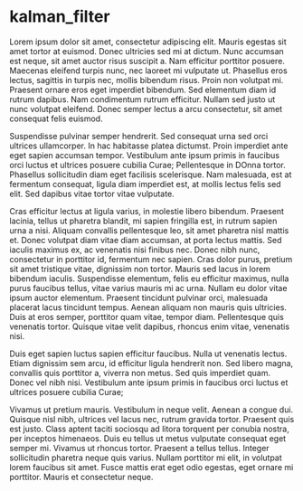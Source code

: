 # kalman_filter

Lorem ipsum dolor sit amet, consectetur adipiscing elit. Mauris egestas sit amet tortor at euismod. Donec ultricies sed mi at dictum. Nunc accumsan est neque, sit amet auctor risus suscipit a. Nam efficitur porttitor posuere. Maecenas eleifend turpis nunc, nec laoreet mi vulputate ut. Phasellus eros lectus, sagittis in turpis nec, mollis bibendum risus. Proin non volutpat mi. Praesent ornare eros eget imperdiet bibendum. Sed elementum diam id rutrum dapibus. Nam condimentum rutrum efficitur. Nullam sed justo ut nunc volutpat eleifend. Donec semper lectus a arcu consectetur, sit amet consequat felis euismod.

Suspendisse pulvinar semper hendrerit. Sed consequat urna sed orci ultrices ullamcorper. In hac habitasse platea dictumst. Proin imperdiet ante eget sapien accumsan tempor. Vestibulum ante ipsum primis in faucibus orci luctus et ultrices posuere cubilia Curae; Pellentesque in DOnna tortor. Phasellus sollicitudin diam eget facilisis scelerisque. Nam malesuada, est at fermentum consequat, ligula diam imperdiet est, at mollis lectus felis sed elit. Sed dapibus vitae tortor vitae vulputate.

Cras efficitur lectus at ligula varius, in molestie libero bibendum. Praesent lacinia, tellus ut pharetra blandit, mi sapien fringilla est, in rutrum sapien urna a nisi. Aliquam convallis pellentesque leo, sit amet pharetra nisl mattis et. Donec volutpat diam vitae diam accumsan, at porta lectus mattis. Sed iaculis maximus ex, ac venenatis nisi finibus nec. Donec nibh nunc, consectetur in porttitor id, fermentum nec sapien. Cras dolor purus, pretium sit amet tristique vitae, dignissim non tortor. Mauris sed lacus in lorem bibendum iaculis. Suspendisse elementum, felis eu efficitur maximus, nulla purus faucibus tellus, vitae varius mauris mi ac urna. Nullam eu dolor vitae ipsum auctor elementum. Praesent tincidunt pulvinar orci, malesuada placerat lacus tincidunt tempus. Aenean aliquam non mauris quis ultricies. Duis at eros semper, porttitor quam vitae, tempor diam. Pellentesque quis venenatis tortor. Quisque vitae velit dapibus, rhoncus enim vitae, venenatis nisi.

Duis eget sapien luctus sapien efficitur faucibus. Nulla ut venenatis lectus. Etiam dignissim sem arcu, id efficitur ligula hendrerit non. Sed libero magna, convallis quis porttitor a, viverra non metus. Sed quis imperdiet quam. Donec vel nibh nisi. Vestibulum ante ipsum primis in faucibus orci luctus et ultrices posuere cubilia Curae;

Vivamus ut pretium mauris. Vestibulum in neque velit. Aenean a congue dui. Quisque nisl nibh, ultrices vel lacus nec, rutrum gravida tortor. Praesent quis est justo. Class aptent taciti sociosqu ad litora torquent per conubia nostra, per inceptos himenaeos. Duis eu tellus ut metus vulputate consequat eget semper mi. Vivamus ut rhoncus tortor. Praesent a tellus tellus. Integer sollicitudin pharetra neque quis varius. Nullam porttitor mi elit, in volutpat lorem faucibus sit amet. Fusce mattis erat eget odio egestas, eget ornare mi porttitor. Mauris et consectetur neque. 
